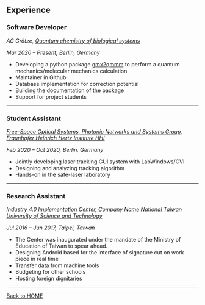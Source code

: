 ## Experience 

### Software Developer 
_AG Grötze, [Quantum chemistry of biological systems](http://jgoetze.userpage.fu-berlin.de)_

_Mar 2020 – Present, Berlin, Germany_

- Developing a python package [gmx2qmmm](https://gmx2qmmm.github.io/gmx2qmmm_io/) to perform a quantum mechanics/molecular mechanics calculation
- Maintainer in Github
- Database implementation for correction potential
- Building the documentation of the package
- Support for project students

---

### Student Assistant
[_Free-Space Optical Systems, Photonic Networks and Systems Group, Fraunhofer Heinrich Hertz Institute HHI_](https://www.hhi.fraunhofer.de/en/departments/pn/research-groups/free-space-optical-systems.html)

_Feb 2020 – Oct 2020, Berlin, Germany_

- Jointly developing laser tracking GUI system with LabWindows/CVI 
- Designing and analyzing tracking algorithm
- Hands-on in the safe-laser laboratory

---

### Research Assistant
[_Industry 4.0 Implementation Center, Company Name National Taiwan University of Science and Technology_](https://www.industry4.ntust.edu.tw/index.php?Lang=en)

_Jul 2016 – Jun 2017, Taipei, Taiwan_

- The Center was inaugurated under the mandate of the Ministry of Education of Taiwan to spear ahead. 
- Designing Android based for the interface of signature cut on work piece in real time
- Transfer data from machine tools
- Budgeting for other schools
- Hosting foreign dignitaries

---

[Back to HOME](index)

